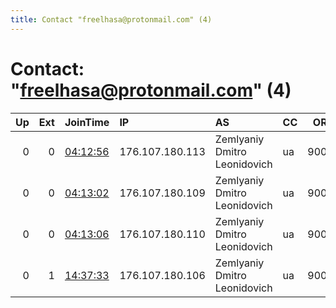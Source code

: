 ```yaml
---
title: Contact "freelhasa@protonmail.com" (4)
---
```


# Contact: "freelhasa@protonmail.com" (4)

|   Up |   Ext | JoinTime                                                                                            | IP              | AS                           | CC   |   ORp |   Dirp | OS    | Version   | Nickname    |   eFamMembers |
|-----:|------:|:----------------------------------------------------------------------------------------------------|:----------------|:-----------------------------|:-----|------:|-------:|:------|:----------|:------------|--------------:|
|    0 |     0 | [04:12:56](https://metrics.torproject.org/rs.html#details/FE7BE086ABE6F5014B6761CBEF23185F9BF7C058) | 176.107.180.113 | Zemlyaniy Dmitro Leonidovich | ua   |  9001 |   9030 | Linux | 0.4.5.9   | excelsaTor  |             4 |
|    0 |     0 | [04:13:02](https://metrics.torproject.org/rs.html#details/8887D7DC220F41858CA8ED67C1DBB4D652ED63DB) | 176.107.180.109 | Zemlyaniy Dmitro Leonidovich | ua   |  9001 |   9030 | Linux | 0.4.5.9   | atabicaTor  |             4 |
|    0 |     0 | [04:13:06](https://metrics.torproject.org/rs.html#details/1413588186898946DFD9B6A48CB025BCCD01B19B) | 176.107.180.110 | Zemlyaniy Dmitro Leonidovich | ua   |  9001 |   9030 | Linux | 0.4.5.9   | libericaTor |             4 |
|    0 |     1 | [14:37:33](https://metrics.torproject.org/rs.html#details/A41538FDBA842C2C8528D30D30908A74A578061B) | 176.107.180.106 | Zemlyaniy Dmitro Leonidovich | ua   |  9001 |   9030 | Linux | 0.4.5.9   | robustaTor  |             4 |

